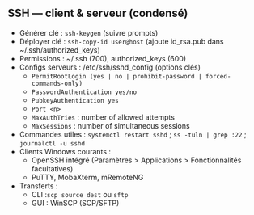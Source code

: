 ## SSH — client & serveur (condensé)
- Générer clé : `ssh-keygen` (suivre prompts)
- Déployer clé : `ssh-copy-id user@host` (ajoute id_rsa.pub dans ~/.ssh/authorized_keys)
- Permissions : ~/.ssh (700), authorized_keys (600)
- Configs serveurs : /etc/ssh/sshd_config (options clés)
  - `PermitRootLogin (yes | no | prohibit-password | forced-commands-only)`
  - `PasswordAuthentication yes/no`
  - `PubkeyAuthentication yes`
  - `Port <n>`
  - `MaxAuthTries` : number of allowed attempts
  - `MaxSessions` : number of simultaneous sessions
- Commandes utiles : `systemctl restart sshd` ; `ss -tuln | grep :22` ; `journalctl -u sshd`
- Clients Windows courants : 
	- OpenSSH intégré (Paramètres > Applications > Fonctionnalités facultatives)
	- PuTTY, MobaXterm, mRemoteNG
- Transferts : 
	- CLI :`scp source dest` ou `sftp` 
	- GUI : WinSCP (SCP/SFTP)